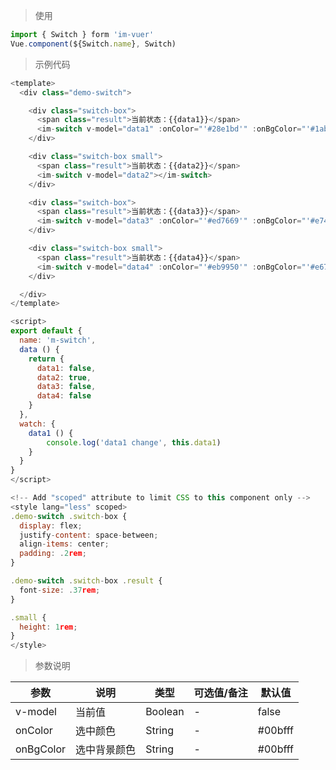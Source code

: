 
> 使用
```js
import { Switch } form 'im-vuer'
Vue.component(${Switch.name}, Switch)
```

> 示例代码
```js
<template>
  <div class="demo-switch">

    <div class="switch-box">
      <span class="result">当前状态：{{data1}}</span>
      <im-switch v-model="data1" :onColor="'#28e1bd'" :onBgColor="'#1abc9c'"></im-switch>
    </div>

    <div class="switch-box small">
      <span class="result">当前状态：{{data2}}</span>
      <im-switch v-model="data2"></im-switch>
    </div>

    <div class="switch-box">
      <span class="result">当前状态：{{data3}}</span>
      <im-switch v-model="data3" :onColor="'#ed7669'" :onBgColor="'#e74c3c'"></im-switch>
    </div>

    <div class="switch-box small">
      <span class="result">当前状态：{{data4}}</span>
      <im-switch v-model="data4" :onColor="'#eb9950'" :onBgColor="'#e67e22'"></im-switch>
    </div>

  </div>
</template>

<script>
export default {
  name: 'm-switch',
  data () {
    return {
      data1: false,
      data2: true,
      data3: false,
      data4: false
    }
  },
  watch: {
  	data1 () {
  		console.log('data1 change', this.data1)
  	}
  }
}
</script>

<!-- Add "scoped" attribute to limit CSS to this component only -->
<style lang="less" scoped>
.demo-switch .switch-box {
  display: flex;
  justify-content: space-between;
  align-items: center;
  padding: .2rem;
}

.demo-switch .switch-box .result {
  font-size: .37rem;
}

.small {
  height: 1rem;
}
</style>

```
> 参数说明

  <div>
   <table>
    <thead>
     <tr>
      <th>参数</th> 
      <th>说明</th> 
      <th>类型</th> 
      <th>可选值/备注</th> 
      <th>默认值</th>
     </tr>
    </thead> 
    <tbody>
    <tr>
      <td>v-model</td> 
      <td>当前值</td> 
      <td>Boolean</td> 
      <td>-</td> 
      <td>false</td>
    </tr>
    <tr>
      <td>onColor</td> 
      <td>选中颜色</td> 
      <td>String</td> 
      <td>-</td> 
      <td>#00bfff</td>
    </tr>
    <tr>
      <td>onBgColor</td> 
      <td>选中背景颜色</td> 
      <td>String</td> 
      <td>-</td> 
      <td>#00bfff</td>
    </tr>
    </tbody>
   </table>
  </div>
  